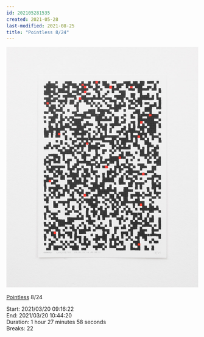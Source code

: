 ```yaml
---
id: 202105281535
created: 2021-05-28
last-modified: 2021-08-25
title: "Pointless 8/24"
---
```

![](../assets/202105281535.jpg)

[Pointless](202105271855) 8/24 

Start: 2021/03/20 09:16:22  
End: 2021/03/20 10:44:20  
Duration: 1 hour 27 minutes 58 seconds  
Breaks: 22